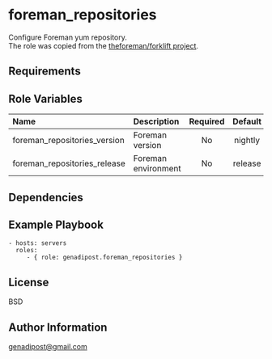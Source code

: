 foreman_repositories
=========

Configure Foreman yum repository.</br>
The role was copied from the [theforeman/forklift project](https://github.com/theforeman/forklift/tree/master/roles/foreman_repositories).

Requirements
------------

Role Variables
--------------

| Name    | Description    | Required    | Default    | Values | Examples |
|:--|:--|:-:|:-:|:-:|:--|
| foreman_repositories_version | Foreman version | No | nightly | - | nightly |
| foreman_repositories_release | Foreman environment | No | release | - | release |

Dependencies
------------

Example Playbook
----------------

    - hosts: servers
      roles:
         - { role: genadipost.foreman_repositories }

License
-------

BSD

Author Information
------------------

genadipost@gmail.com
